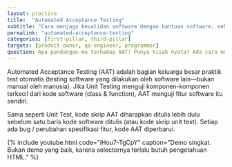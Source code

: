 ```yaml
---
layout: practice
title:  "Automated Acceptance Testing"
subtitle: "Cara menjaga kevalidan software dengan bantuan software, sehingga komunikasi makin akurat, bug makin minim, & rilis makin penuh rasa aman."
permalink: "automated-acceptance-testing"
categories: [first-pillar, third-pillar]
targets: [product-owner, qa-engineer, programmer]
question: Apa pandangan-mu terhadap AAT? Punya kisah nyata? Ada cara mengenalkan & mengajarkan AAT ke orang lain?
---
```


Automated Acceptance Testing (AAT) adalah bagian keluarga besar praktik test otomatis (testing software yang dilakukan oleh software lain&mdash;bukan manual oleh manusia). Jika Unit Testing menguji komponen-komponen terkecil dari kode software (class & function), AAT menguji fitur software itu sendiri.

Sama seperti Unit Test, kode skrip AAT diharapkan ditulis lebih dulu sebelum satu baris kode software ditulis (atau kode skrip unit test). Setiap ada bug / perubahan spesifikasi fitur, kode AAT diperbarui.

{% include youtube.html
    code="iHou7-TgCpY"
    caption="Demo singkat. Bukan demo yang baik, karena selectornya terlalu butuh pengetahuan HTML." %}